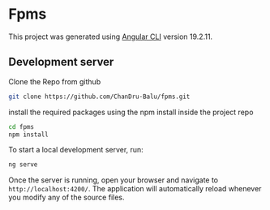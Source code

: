# Fpms

This project was generated using [Angular CLI](https://github.com/angular/angular-cli) version 19.2.11.

## Development server

Clone the Repo from github 

```bash
git clone https://github.com/ChanDru-Balu/fpms.git
```

install the required packages using the npm install inside the project repo

```bash
cd fpms
npm install 
```

To start a local development server, run:

```bash
ng serve
```

Once the server is running, open your browser and navigate to `http://localhost:4200/`. The application will automatically reload whenever you modify any of the source files.
